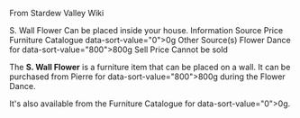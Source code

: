 From Stardew Valley Wiki

S. Wall Flower Can be placed inside your house. Information Source Price Furniture Catalogue data-sort-value="0"&gt;0g Other Source(s) Flower Dance for data-sort-value="800"&gt;800g Sell Price Cannot be sold

The **S. Wall Flower** is a furniture item that can be placed on a wall. It can be purchased from Pierre for data-sort-value="800"&gt;800g during the Flower Dance.

It's also available from the Furniture Catalogue for data-sort-value="0"&gt;0g.